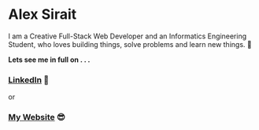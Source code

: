 # Alex Sirait

I am a Creative Full-Stack Web Developer and an Informatics Engineering Student, who loves building things, solve problems and learn new things. 🚀

**Lets see me in full on . . .**
### [LinkedIn](https://www.linkedin.com/in/alex-sirait-6b696b221/) 💖
or
### [My Website](https://alexsiraitnotes.vercel.app/) 😎
